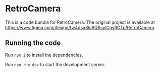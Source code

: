 
  # RetroCamera

  This is a code bundle for RetroCamera. The original project is available at https://www.figma.com/design/tw4dsaSlu9QRsnlCgsRCTp/RetroCamera.

  ## Running the code

  Run `npm i` to install the dependencies.

  Run `npm run dev` to start the development server.
  